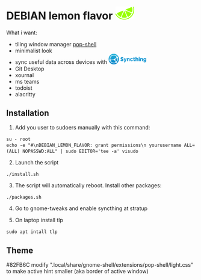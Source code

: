 # DEBIAN lemon flavor <img src="/repo-img/lemon.png" width="50px" style="background-color: rgb(255,255,255); border-radius: 5px;">

What i want:

- tiling window manager [pop-shell](https://github.com/pop-os/shell)
- minimalist look
- sync useful data across devices with <img src="/repo-img/syncthing.svg" width="100px">
- Git Desktop
- xournal
- ms teams
- todoist
- alacritty

## Installation
1. Add you user to sudoers manually with this command:
```
su - root
echo -e "#\nDEBIAN_LEMON_FLAVOR: grant permissions\n yourusername ALL=(ALL) NOPASSWD:ALL" | sudo EDITOR='tee -a' visudo
```
2. Launch the script
```
./install.sh
```
3. The script will automatically reboot. Install other packages:
```
./packages.sh
```
4. Go to gnome-tweaks and enable syncthing at stratup

5. On laptop install tlp
```
sudo apt intall tlp
```

## Theme
#82FB6C
modify ".local/share/gnome-shell/extensions/pop-shell/light.css" to make active hint smaller (aka border of active window)
